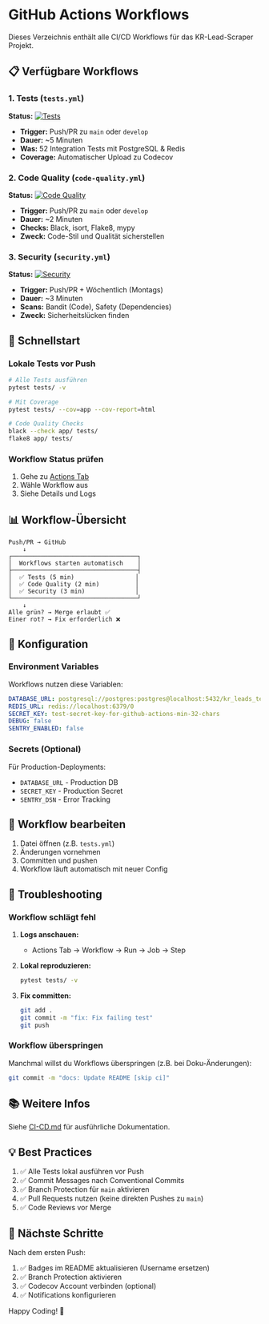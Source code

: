 # GitHub Actions Workflows

Dieses Verzeichnis enthält alle CI/CD Workflows für das KR-Lead-Scraper Projekt.

## 📋 Verfügbare Workflows

### 1. Tests (`tests.yml`)
**Status:** [![Tests](https://github.com/YOUR_USERNAME/KR-Lead-Scraper/actions/workflows/tests.yml/badge.svg)](https://github.com/YOUR_USERNAME/KR-Lead-Scraper/actions/workflows/tests.yml)

- **Trigger:** Push/PR zu `main` oder `develop`
- **Dauer:** ~5 Minuten
- **Was:** 52 Integration Tests mit PostgreSQL & Redis
- **Coverage:** Automatischer Upload zu Codecov

### 2. Code Quality (`code-quality.yml`)
**Status:** [![Code Quality](https://github.com/YOUR_USERNAME/KR-Lead-Scraper/actions/workflows/code-quality.yml/badge.svg)](https://github.com/YOUR_USERNAME/KR-Lead-Scraper/actions/workflows/code-quality.yml)

- **Trigger:** Push/PR zu `main` oder `develop`
- **Dauer:** ~2 Minuten
- **Checks:** Black, isort, Flake8, mypy
- **Zweck:** Code-Stil und Qualität sicherstellen

### 3. Security (`security.yml`)
**Status:** [![Security](https://github.com/YOUR_USERNAME/KR-Lead-Scraper/actions/workflows/security.yml/badge.svg)](https://github.com/YOUR_USERNAME/KR-Lead-Scraper/actions/workflows/security.yml)

- **Trigger:** Push/PR + Wöchentlich (Montags)
- **Dauer:** ~3 Minuten
- **Scans:** Bandit (Code), Safety (Dependencies)
- **Zweck:** Sicherheitslücken finden

## 🚀 Schnellstart

### Lokale Tests vor Push

```bash
# Alle Tests ausführen
pytest tests/ -v

# Mit Coverage
pytest tests/ --cov=app --cov-report=html

# Code Quality Checks
black --check app/ tests/
flake8 app/ tests/
```

### Workflow Status prüfen

1. Gehe zu [Actions Tab](https://github.com/YOUR_USERNAME/KR-Lead-Scraper/actions)
2. Wähle Workflow aus
3. Siehe Details und Logs

## 📊 Workflow-Übersicht

```
Push/PR → GitHub
    ↓
┌───────────────────────────────────┐
│  Workflows starten automatisch    │
├───────────────────────────────────┤
│  ✅ Tests (5 min)                 │
│  ✅ Code Quality (2 min)          │
│  ✅ Security (3 min)              │
└───────────────────────────────────┘
    ↓
Alle grün? → Merge erlaubt ✅
Einer rot? → Fix erforderlich ❌
```

## 🔧 Konfiguration

### Environment Variables

Workflows nutzen diese Variablen:

```yaml
DATABASE_URL: postgresql://postgres:postgres@localhost:5432/kr_leads_test
REDIS_URL: redis://localhost:6379/0
SECRET_KEY: test-secret-key-for-github-actions-min-32-chars
DEBUG: false
SENTRY_ENABLED: false
```

### Secrets (Optional)

Für Production-Deployments:
- `DATABASE_URL` - Production DB
- `SECRET_KEY` - Production Secret
- `SENTRY_DSN` - Error Tracking

## 📝 Workflow bearbeiten

1. Datei öffnen (z.B. `tests.yml`)
2. Änderungen vornehmen
3. Committen und pushen
4. Workflow läuft automatisch mit neuer Config

## 🐛 Troubleshooting

### Workflow schlägt fehl

1. **Logs anschauen:**
   - Actions Tab → Workflow → Run → Job → Step

2. **Lokal reproduzieren:**
   ```bash
   pytest tests/ -v
   ```

3. **Fix committen:**
   ```bash
   git add .
   git commit -m "fix: Fix failing test"
   git push
   ```

### Workflow überspringen

Manchmal willst du Workflows überspringen (z.B. bei Doku-Änderungen):

```bash
git commit -m "docs: Update README [skip ci]"
```

## 📚 Weitere Infos

Siehe [CI-CD.md](../../docs/CI-CD.md) für ausführliche Dokumentation.

## 💡 Best Practices

1. ✅ Alle Tests lokal ausführen vor Push
2. ✅ Commit Messages nach Conventional Commits
3. ✅ Branch Protection für `main` aktivieren
4. ✅ Pull Requests nutzen (keine direkten Pushes zu `main`)
5. ✅ Code Reviews vor Merge

## 🎯 Nächste Schritte

Nach dem ersten Push:

1. ✅ Badges im README aktualisieren (Username ersetzen)
2. ✅ Branch Protection aktivieren
3. ✅ Codecov Account verbinden (optional)
4. ✅ Notifications konfigurieren

Happy Coding! 🚀
